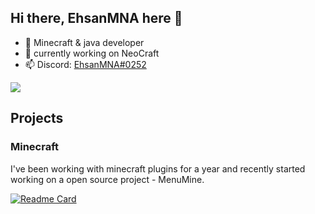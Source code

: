<h2>Hi there, EhsanMNA here 🏺</h2>

- 👋 Minecraft & java developer
- 🧩 currently working on NeoCraft 
- 📫 Discord: <a href="">EhsanMNA#0252</a>
<img align="center" src="https://github-readme-stats.vercel.app/api?username=EhsanMNA&title_color=33dd33&count_private=true&show_icons=true&theme=dark"/>
<h2>Projects</h2>
<h3>Minecraft</h3>
I've been working with minecraft plugins for a year and recently started working on a open source project - MenuMine.

[![Readme Card](https://github-readme-stats.vercel.app/api/pin/?username=EhsanMNA&repo=MenuMine&theme=dark&title_color=33dd33&count_private=true&show_icons=true&hide_border=true)](https://github.com/EhsanMNA/MenuMine)
